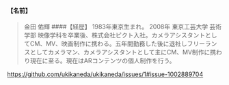 #### 【名前】
> 金田 佑輝
####【経歴】
> 1983年東京生まれ。
2008年 東京工芸大学 芸術学部 映像学科を卒業後、株式会社ピクト入社。カメラアシスタントとしてCM、MV、映画制作に携わる。五年間勤務した後に退社しフリーランスとしてカメラマン、カメラアシスタントとして主にCM、MV制作に携わり現在に至る。現在はARコンテンツの個人制作を行う。

https://github.com/ukikaneda/ukikaneda/issues/1#issue-1002889704
